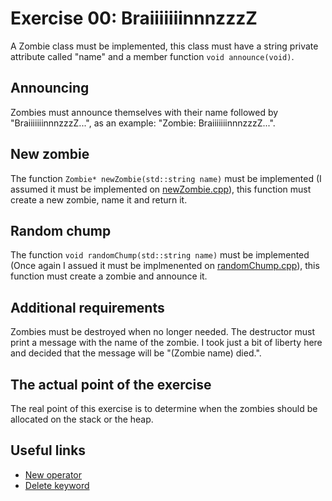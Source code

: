 # Exercise 00: BraiiiiiiinnnzzzZ

A Zombie class must be implemented, this class must have a string private attribute called "name" and a member function `void announce(void)`.

## Announcing
Zombies must announce themselves with their name followed by "BraiiiiiiinnnzzzZ...", as an example: "Zombie: BraiiiiiiinnnzzzZ...".

## New zombie
The function `Zombie* newZombie(std::string name)` must be implemented (I assumed it must be implemented on [newZombie.cpp](https://github.com/xDec0de/42CPP/blob/main/module01/ex00/newZombie.cpp)), this function must create a new zombie, name it and return it.

## Random chump
The function `void randomChump(std::string name)` must be implemented (Once again I assued it must be implmenented on [randomChump.cpp](https://github.com/xDec0de/42CPP/blob/main/module01/ex00/randomChump.cpp)), this function must create a zombie and announce it.

## Additional requirements
Zombies must be destroyed when no longer needed. The destructor must
print a message with the name of the zombie. I took just a bit of liberty here and decided that the message will be "(Zombie name) died.".

## The actual point of the exercise
The real point of this exercise is to determine when the zombies should be allocated on the stack or the heap.

## Useful links
  - [New operator](https://www.geeksforgeeks.org/new-vs-operator-new-in-cpp/)
  - [Delete keyword](https://www.geeksforgeeks.org/delete-in-c/)
